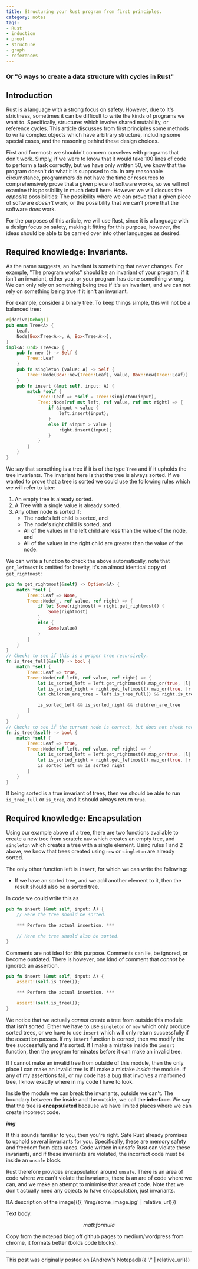 ```yaml
---
title: Structuring your Rust program from first principles.
category: notes
tags:
- Rust
- induction
- proof
- structure
- graph
- references
---
```


### Or "6 ways to create a data structure with cycles in Rust"

## Introduction

Rust is a language with a strong focus on safety. However, due to it's strictness, sometimes it can be difficult to write the kinds of programs we want to. Specifically, structures which involve shared mutability, or reference cycles. This article discusses from first principles some methods to write complex objects which have arbitrary structure, including some special cases, and the reasoning behind these design choices.

First and foremost: we shouldn't concern ourselves with programs that don't work. Simply, if we were to know that it would take 100 lines of code to perform a task correctly, but we have only written 50, we know that the program doesn't do what it is supposed to do. In any reasonable circumstance, programmers do not have the time or resources to comprehensively prove that a given piece of software works, so we will not examine this possibility in much detail here. However we will discuss the *opposite* possibilities: The possibility where we can prove that a given piece of software *doesn't* work, or the possibility that we can't prove that the software *does* work.

For the purposes of this article, we will use Rust, since it is a language with a design focus on safety, making it fitting for this purpose, however, the ideas should be able to be carried over into other languages as desired.

## Required knowledge: Invariants.

As the name suggests, an invariant is something that never changes. For example, "The program works" should be an invariant of your program, if it isn't an invariant, either you, or your program has done something wrong. We can only rely on something being true if it's an invariant, and we can not rely on something being true if it isn't an invariant.

For example, consider a binary tree. To keep things simple, this will not be a balanced tree:

```rust
#[derive(Debug)]
pub enum Tree<A> {
    Leaf,
    Node(Box<Tree<A>>, A, Box<Tree<A>>),
}
impl<A: Ord> Tree<A> {
    pub fn new () -> Self {
        Tree::Leaf
    }
    pub fn singleton (value: A) -> Self {
        Tree::Node(Box::new(Tree::Leaf), value, Box::new(Tree::Leaf))
    }
    pub fn insert (&mut self, input: A) {
        match *self {
            Tree::Leaf => *self = Tree::singleton(input),
            Tree::Node(ref mut left, ref value, ref mut right) => {
                if &input < value {
                    left.insert(input);
                }
                else if &input > value {
                    right.insert(input);
                }
            }
        }
    }
}
```

We say that something is a tree if it is of the type `Tree` and if it upholds the tree invariants. The invariant here is that the tree is always sorted. If we wanted to prove that a tree is sorted we could use the following rules which we will refer to later:

1. An empty tree is already sorted.
2. A Tree with a single value is already sorted.
3. Any other node is sorted if:
    * The node's left child is sorted, and 
    * The node's right child is sorted, and
    * All of the values in the left child are less than the value of the node, and
    * All of the values in the right child are greater than the value of the node.

We can write a function to check the above automatically, note that `get_leftmost` is omitted for brevity, it's an almost identical copy of `get_rightmost`:

```rust
pub fn get_rightmost(&self) -> Option<&A> {
    match *self {
        Tree::Leaf => None,
        Tree::Node(_, ref value, ref right) => {
            if let Some(rightmost) = right.get_rightmost() {
                Some(rightmost)
            }
            else {
                Some(value)
            }
        }
    }
}
// Checks to see if this is a proper tree recursively.
fn is_tree_full(&self) -> bool {
    match *self {
        Tree::Leaf => true,
        Tree::Node(ref left, ref value, ref right) => {
            let is_sorted_left = left.get_rightmost().map_or(true, |l| l < value);
            let is_sorted_right = right.get_leftmost().map_or(true, |r| r > value);
            let children_are_tree = left.is_tree_full() && right.is_tree_full();

            is_sorted_left && is_sorted_right && children_are_tree
        }
    }
}
// Checks to see if the current node is correct, but does not check recursively.
fn is_tree(&self) -> bool {
    match *self {
        Tree::Leaf => true,
        Tree::Node(ref left, ref value, ref right) => {
            let is_sorted_left = left.get_rightmost().map_or(true, |l| l < value);
            let is_sorted_right = right.get_leftmost().map_or(true, |r| r > value);
            is_sorted_left && is_sorted_right
        }
    }
}
```

If being sorted is a true invariant of trees, then we should be able to run `is_tree_full` or `is_tree`, and it should always return `true`.

## Required knowledge: Encapsulation

Using our example above of a tree, there are two functions available to create a new tree from scratch: `new` which creates an empty tree, and `singleton` which creates a tree with a single element. Using rules 1 and 2 above, we know that trees created using `new` or `singleton` are already sorted.

The only other function left is `insert`, for which we can write the following:

* If we have an sorted tree, and we add another element to it, then the result should also be a sorted tree.

In code we could write this as

```rust 
pub fn insert (&mut self, input: A) {
    // Here the tree should be sorted.

    *** Perform the actual insertion. ***

    // Here the tree should also be sorted.
}
```

Comments are not ideal for this purpose. Comments can lie, be ignored, or become outdated. There is however, one kind of comment that *cannot* be ignored: an assertion.

```rust
pub fn insert (&mut self, input: A) {
    assert!(self.is_tree());

    *** Perform the actual insertion. ***

    assert!(self.is_tree());
}
```

We notice that we actually *cannot* create a tree from outside this module that isn't sorted. Either we have to use `singleton` or `new` which only produce sorted trees, or we have to use `insert` which will only return successfully if the assertion passes. If my `insert` function is correct, then we modify the tree successfully and it's sorted. If I make a mistake inside the `insert` function, then the program terminates before it can make an invalid tree.

If I cannot make an invalid tree from outside of this module, then the only place I can make an invalid tree is if I make a mistake *inside* the module. If any of my assertions fail, or my code has a bug that involves a malformed tree, I know exactly where in my code I have to look.

Inside the module we can break the invariants, outside we can't. The boundary between the inside and the outside, we call the **interface**. We say that the tree is **encapsulated** because we have limited places where we can create incorrect code.

***img***

If this sounds familiar to you, then you're right. Safe Rust already promises to uphold several invariants for you. Specifically, these are memory safety and freedom from data races. Code written in unsafe Rust can violate these invariants, and if these invariants are violated, the incorrect code must be inside an `unsafe` block.

Rust therefore provides encapsulation around `unsafe`. There is an area of code where we can't violate the invariants, there is an are of code where we can, and we make an attempt to minimise that area of code. Note that we don't actually need any objects to have encapsulation, just invariants.


![A description of the image]({{ '/img/some_image.jpg' | relative_url}})

Text body. 

$$ math formula $$

Copy from the notepad blog off github pages to medium/wordpress from chrome, it formats better (bolds code blocks).

---

This post was originally posted on [Andrew's Notepad]({{ '/' | relative_url}})
